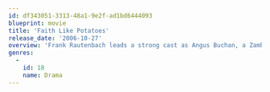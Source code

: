 ```yaml
---
id: df343051-3313-48a1-9e2f-ad1bd6444093
blueprint: movie
title: 'Faith Like Potatoes'
release_date: '2006-10-27'
overview: 'Frank Rautenbach leads a strong cast as Angus Buchan, a Zambian farmer of Scottish heritage, who leaves his farm in the midst of political unrest and racially charged land reclaims and travels south with his family to start a better life in KwaZulu Natal,South Africa.'
genres:
  -
    id: 18
    name: Drama
---
```

